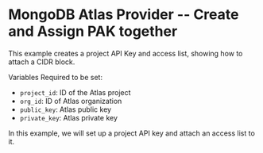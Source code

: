 # MongoDB Atlas Provider -- Create and Assign PAK together
This example creates a project API Key and access list, showing how to attach a CIDR block.

Variables Required to be set:
- `project_id`: ID of the Atlas project
- `org_id`: ID of Atlas organization
- `public_key`: Atlas public key
- `private_key`: Atlas  private key

In this example, we will set up a project API key and attach an access list to it.


